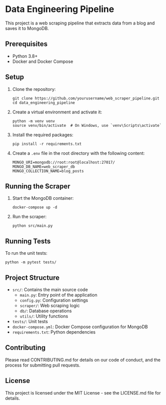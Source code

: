 # Data Engineering Pipeline

This project is a web scraping pipeline that extracts data from a blog and saves it to MongoDB.

## Prerequisites

- Python 3.8+
- Docker and Docker Compose

## Setup

1. Clone the repository:
   ```
   git clone https://github.com/yourusername/web_scraper_pipeline.git
   cd data_engineering_pipeline
   ```

2. Create a virtual environment and activate it:
   ```
   python -m venv venv
   source venv/bin/activate  # On Windows, use `venv\Scripts\activate`
   ```

3. Install the required packages:
   ```
   pip install -r requirements.txt
   ```

4. Create a `.env` file in the root directory with the following content:
   ```
   MONGO_URI=mongodb://root:root@localhost:27017/
   MONGO_DB_NAME=web_scraper_db
   MONGO_COLLECTION_NAME=blog_posts
   ```

## Running the Scraper

1. Start the MongoDB container:
   ```
   docker-compose up -d
   ```

2. Run the scraper:
   ```
   python src/main.py
   ```

## Running Tests

To run the unit tests:
```
python -m pytest tests/
```

## Project Structure

- `src/`: Contains the main source code
  - `main.py`: Entry point of the application
  - `config.py`: Configuration settings
  - `scraper/`: Web scraping logic
  - `db/`: Database operations
  - `utils/`: Utility functions
- `tests/`: Unit tests
- `docker-compose.yml`: Docker Compose configuration for MongoDB
- `requirements.txt`: Python dependencies

## Contributing

Please read CONTRIBUTING.md for details on our code of conduct, and the process for submitting pull requests.

## License

This project is licensed under the MIT License - see the LICENSE.md file for details.